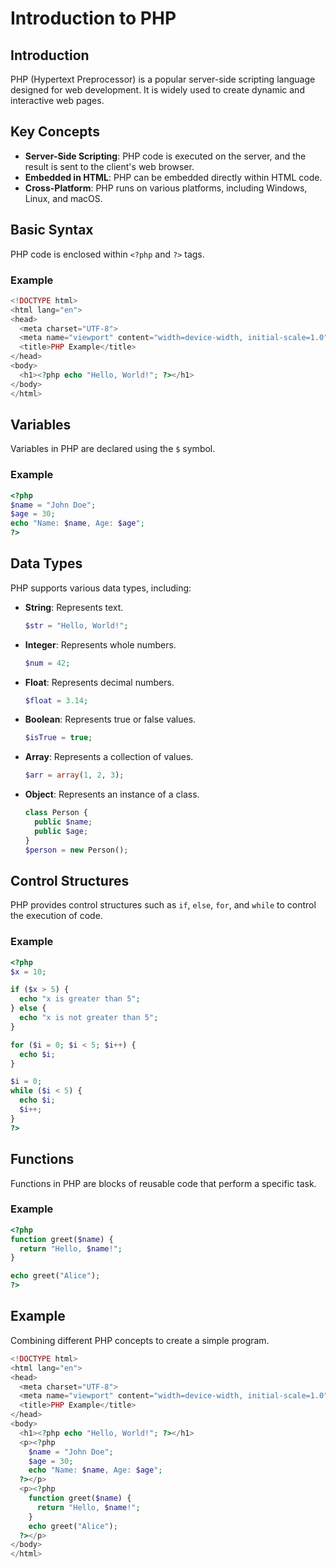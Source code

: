 # Introduction to PHP

## Introduction

PHP (Hypertext Preprocessor) is a popular server-side scripting language designed for web development. It is widely used to create dynamic and interactive web pages.

## Key Concepts

- **Server-Side Scripting**: PHP code is executed on the server, and the result is sent to the client's web browser.
- **Embedded in HTML**: PHP can be embedded directly within HTML code.
- **Cross-Platform**: PHP runs on various platforms, including Windows, Linux, and macOS.

## Basic Syntax

PHP code is enclosed within `<?php` and `?>` tags.

### Example

```php
<!DOCTYPE html>
<html lang="en">
<head>
  <meta charset="UTF-8">
  <meta name="viewport" content="width=device-width, initial-scale=1.0">
  <title>PHP Example</title>
</head>
<body>
  <h1><?php echo "Hello, World!"; ?></h1>
</body>
</html>
```

## Variables

Variables in PHP are declared using the `$` symbol.

### Example

```php
<?php
$name = "John Doe";
$age = 30;
echo "Name: $name, Age: $age";
?>
```

## Data Types

PHP supports various data types, including:

- **String**: Represents text.
  ```php
  $str = "Hello, World!";
  ```

- **Integer**: Represents whole numbers.
  ```php
  $num = 42;
  ```

- **Float**: Represents decimal numbers.
  ```php
  $float = 3.14;
  ```

- **Boolean**: Represents true or false values.
  ```php
  $isTrue = true;
  ```

- **Array**: Represents a collection of values.
  ```php
  $arr = array(1, 2, 3);
  ```

- **Object**: Represents an instance of a class.
  ```php
  class Person {
    public $name;
    public $age;
  }
  $person = new Person();
  ```

## Control Structures

PHP provides control structures such as `if`, `else`, `for`, and `while` to control the execution of code.

### Example

```php
<?php
$x = 10;

if ($x > 5) {
  echo "x is greater than 5";
} else {
  echo "x is not greater than 5";
}

for ($i = 0; $i < 5; $i++) {
  echo $i;
}

$i = 0;
while ($i < 5) {
  echo $i;
  $i++;
}
?>
```

## Functions

Functions in PHP are blocks of reusable code that perform a specific task.

### Example

```php
<?php
function greet($name) {
  return "Hello, $name!";
}

echo greet("Alice");
?>
```

## Example

Combining different PHP concepts to create a simple program.

```php
<!DOCTYPE html>
<html lang="en">
<head>
  <meta charset="UTF-8">
  <meta name="viewport" content="width=device-width, initial-scale=1.0">
  <title>PHP Example</title>
</head>
<body>
  <h1><?php echo "Hello, World!"; ?></h1>
  <p><?php
    $name = "John Doe";
    $age = 30;
    echo "Name: $name, Age: $age";
  ?></p>
  <p><?php
    function greet($name) {
      return "Hello, $name!";
    }
    echo greet("Alice");
  ?></p>
</body>
</html>
